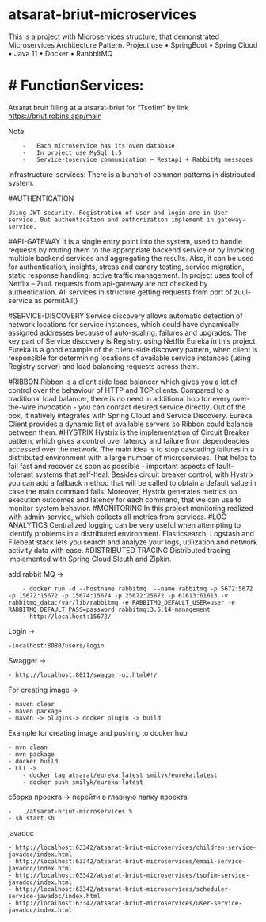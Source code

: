 # atsarat-briut-microservices

This is a project with Microservices structure, that demonstrated Microservices Architecture Pattern. Project use
•	SpringBoot
•	Spring Cloud
•	Java 11
•	Docker
•	RanbbitMQ

# # FunctionServices:
Atsarat bruit filling at a atsarat-briut for “Tsofim” by link https://briut.robins.app/main

Note:

        -	Each microservice has its oven database
        -	In project use MySql 1.5
        -	Service-toservice communication – RestApi + RabbitMq messages

Infrastructure-services:
There is a bunch of common patterns in distributed system.

#AUTHENTICATION

    Using JWT security. Registration of user and login are in User-service. But authentication and authorization implement in gateway-service.

#API-GATEWAY
    It is a single entry point into the system, used to handle requests by routing them to the appropriate backend service or by invoking multiple backend services and aggregating the results. Also, it can be used for authentication, insights, stress and canary testing, service migration, static response handling, active traffic management.
    In project uses tool of Netflix – Zuul.
    requests from api-gateway are not checked by authentication. All services in structure getting requests from port of zuul-service as permitAll()

#SERVICE-DISCOVERY
    Service discovery allows automatic detection of network locations for service instances, which could have dynamically assigned addresses because of auto-scaling, failures and upgrades.
    The key part of Service discovery is Registry. using Netflix Eureka in this project. Eureka is a good example of the client-side discovery pattern, when client is responsible for determining locations of available service instances (using Registry server) and load balancing requests across them.

#RIBBON
    Ribbon is a client side load balancer which gives you a lot of control over the behaviour of HTTP and TCP clients. Compared to a traditional load balancer, there is no need in additional hop for every over-the-wire invocation - you can contact desired service directly.
    Out of the box, it natively integrates with Spring Cloud and Service Discovery. Eureka Client provides a dynamic list of available servers so Ribbon could balance between them.
#HYSTRIX
    Hystrix is the implementation of Circuit Breaker pattern, which gives a control over latency and failure from dependencies accessed over the network. The main idea is to stop cascading failures in a distributed environment with a large number of microservices. That helps to fail fast and recover as soon as possible - important aspects of fault-tolerant systems that self-heal.
    Besides circuit breaker control, with Hystrix you can add a fallback method that will be called to obtain a default value in case the main command fails.
    Moreover, Hystrix generates metrics on execution outcomes and latency for each command, that we can use to monitor system behavior.
#MONITORING
    In this project monitoring realized with admin-service, which collects all metrics from services.
#LOG ANALYTICS
    Centralized logging can be very useful when attempting to identify problems in a distributed environment. Elasticsearch, Logstash and Filebeat  stack lets you search and analyze your logs, utilization and network activity data with ease.
#DISTRIBUTED TRACING
    Distributed tracing implemented with Spring Cloud Sleuth and Zipkin.





add rabbit MQ -> 

        - docker run -d --hostname rabbitmq  --name rabbitmq -p 5672:5672 -p 15672:15672 -p 15674:15674 -p 25672:25672 -p 61613:61613 -v rabbitmq_data:/var/lib/rabbitmq -e RABBITMQ_DEFAULT_USER=user -e RABBITMQ_DEFAULT_PASS=password rabbitmq:3.6.14-management
        - http://localhost:15672/

Login -> 

    -localhost:8080/users/login

Swagger -> 

    - http://localhost:8011/swagger-ui.html#!/

For creating image -> 

    - maven clear
    - maven package
    - maven -> plugins-> docker plugin -> build

Example for creating image and pushing to docker hub

    - mvn clean
    - mvn package
    - docker build
    - CLI -> 
        - docker tag atsarat/eureka:latest smilyk/eureka:latest
        - docker push smilyk/eureka:latest

сборка проекта ->  перейти в главную папку проекта 

    - .../atsarat-briut-microservices %
    - sh start.sh

javadoc

    - http://localhost:63342/atsarat-briut-microservices/children-service-javadoc/index.html
    - http://localhost:63342/atsarat-briut-microservices/email-service-javadoc/index.html
    - http://localhost:63342/atsarat-briut-microservices/tsofim-service-javadoc/index.html
    - http://localhost:63342/atsarat-briut-microservices/scheduler-service-javadoc/index.html
    - http://localhost:63342/atsarat-briut-microservices/user-service-javadoc/index.html
